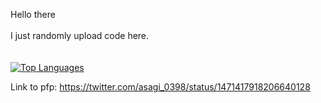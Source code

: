Hello there <br /><br />
I just randomly upload code here.<br /><br /><br />
[![Top Languages](https://github-readme-stats.vercel.app/api/top-langs/?username=Rally0078&hide=jupyter%20notebook&theme=omni&langs_count=5)](https://github.com/anuraghazra/github-readme-stats)

Link to pfp: https://twitter.com/asagi_0398/status/1471417918206640128

<!---
Rally0078/Rally0078 is a ✨ special ✨ repository because its `README.md` (this file) appears on your GitHub profile.
You can click the Preview link to take a look at your changes.
--->
